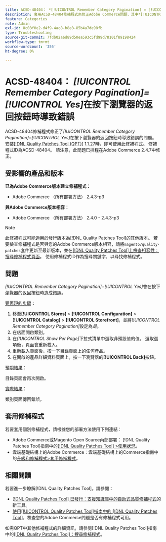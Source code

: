 ```yaml
---
title: ACSD-48404： *[!UICONTROL Remember Category Pagination] = [!UICONTROL Yes]*在按下瀏覽器的返回按鈕時導致錯誤
description: 套用ACSD-48404修補程式來修正Adobe Commerce問題，其中*[!UICONTROL Remember Category Pagination] = [!UICONTROL Yes]*會在按下瀏覽器的「上一步」按鈕時造成錯誤。
feature: Categories
role: Admin
exl-id: 8c08f0e2-d4f9-4ac8-b8e8-85b4a7de98fb
type: Troubleshooting
source-git-commit: 7fdb02a6d89d50ea593c5fd99d78101f89198424
workflow-type: tm+mt
source-wordcount: '356'
ht-degree: 0%

---
```


# ACSD-48404： *[!UICONTROL Remember Category Pagination]=[!UICONTROL Yes]*&#x200B;在按下瀏覽器的返回按鈕時導致錯誤

ACSD-48404修補程式修正了&#x200B;*[!UICONTROL Remember Category Pagination]=[!UICONTROL Yes]*&#x200B;在按下瀏覽器的返回按鈕時導致錯誤的問題。 安裝[[!DNL Quality Patches Tool (QPT)]](https://experienceleague.adobe.com/zh-hant/docs/commerce-operations/tools/quality-patches-tool/quality-patches-tool-to-self-serve-quality-patches) 1.1.27時，即可使用此修補程式。 修補程式ID為ACSD-48404。 請注意，此問題已排程在Adobe Commerce 2.4.7中修正。

## 受影響的產品和版本

**已為Adobe Commerce版本建立修補程式：**

* Adobe Commerce （所有部署方法） 2.4.3-p3

**與Adobe Commerce版本相容：**

* Adobe Commerce （所有部署方法） 2.4.0 - 2.4.3-p3

>[!NOTE]
>
>此修補程式可能適用於發行版本為[!DNL Quality Patches Tool]的其他版本。 若要檢查修補程式是否與您的Adobe Commerce版本相容，請將`magento/quality-patches`套件更新至最新版本，並在[[!DNL Quality Patches Tool]上檢查相容性：搜尋修補程式頁面](https://experienceleague.adobe.com/tools/commerce-quality-patches/index.html?lang=zh-Hant)。 使用修補程式ID作為搜尋關鍵字，以尋找修補程式。

## 問題

*[!UICONTROL Remember Category Pagination]=[!UICONTROL Yes]*&#x200B;會在按下瀏覽器的返回按鈕時造成錯誤。


<u>要再現的步驟</u>：

1. 移至&#x200B;**[!UICONTROL Stores]** > **[!UICONTROL Configuration]** > **[!UICONTROL Catalog]** > **[!UICONTROL Storefront]**，並將&#x200B;*[!UICONTROL Remember Category Pagination]*&#x200B;設定為&#x200B;*是*。
1. 在店面開啟類別。
1. 在&#x200B;*[!UICONTROL Show Per Page]*&#x200B;下拉式清單中選取非預設值的值。 選取選項後，頁面會重新載入。
1. 重新載入頁面後，按一下目錄頁面上的任何產品。
1. 在開啟的產品詳細資料頁面上，按一下瀏覽器的&#x200B;**[!UICONTROL Back]**&#x200B;按鈕。

<u>預期結果</u>：

目錄頁面會再次開啟。

<u>實際結果</u>：

類別頁面傳回錯誤。

## 套用修補程式

若要套用個別修補程式，請根據您的部署方法使用下列連結：

* Adobe Commerce或Magento Open Source內部部署： [!DNL Quality Patches Tool]指南中的[[!DNL Quality Patches Tool] >使用狀況](/help/tools/quality-patches-tool/usage.md)。
* 雲端基礎結構上的Adobe Commerce：雲端基礎結構上的Commerce指南中的[升級和修補程式>套用修補程式](https://experienceleague.adobe.com/docs/commerce-cloud-service/user-guide/develop/upgrade/apply-patches.html?lang=zh-Hant)。

## 相關閱讀

若要進一步瞭解[!DNL Quality Patches Tool]，請參閱：

* [[!DNL Quality Patches Tool] 已發行：支援知識庫中的自助式品質修補程式](https://experienceleague.adobe.com/zh-hant/docs/commerce-operations/tools/quality-patches-tool/quality-patches-tool-to-self-serve-quality-patches)的新工具。
* [使用[!UICONTROL Quality Patches Tool]指南中的 [!DNL Quality Patches Tool]](/help/tools/quality-patches-tool/patches-available-in-qpt/check-patch-for-magento-issue-with-magento-quality-patches.md)，檢查您的Adobe Commerce問題是否有修補程式可用。


如需QPT中其他修補程式的詳細資訊，請參閱[!DNL Quality Patches Tool]指南中的[[!DNL Quality Patches Tool]：搜尋修補程式](https://experienceleague.adobe.com/tools/commerce-quality-patches/index.html?lang=zh-Hant)。

